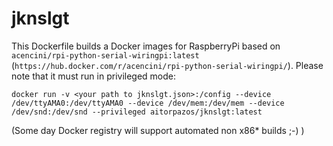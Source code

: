 

# jknslgt

This Dockerfile builds a Docker images for RaspberryPi based on `acencini/rpi-python-serial-wiringpi:latest` (`https://hub.docker.com/r/acencini/rpi-python-serial-wiringpi/`). Please note that it must run in privileged mode:

``docker run -v <your path to jknslgt.json>:/config --device /dev/ttyAMA0:/dev/ttyAMA0 --device /dev/mem:/dev/mem --device /dev/snd:/dev/snd --privileged aitorpazos/jknslgt:latest``

(Some day Docker registry will support automated non x86* builds ;-) )
